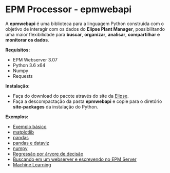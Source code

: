 # EPM Processor - epmwebapi

A **epmwebapi** é uma biblioteca para a linguagem Python construída com o objetivo de interagir com os dados do **Elipse Plant Manager**, possibilitando uma maior flexibilidade para **buscar**, **organizar**, **analisar**, **compartilhar e monitorar os dados**. 


**Requisitos:**
* EPM Webserver 3.07
* Python 3.6 x64
* Numpy
* Requests


**Instalação:**
* Faça do download do pacote através do site da [Elipse](www.elipse.com.br/downloads).
* Faça a descompactação da pasta **epmwebapi** e copie para o diretório **site-packages** da instalação do Python.

**Exemplos:**

* [Exemplo básico](https://github.com/elipsesoftware/epmprocessor/blob/master/epmwebapi/exemplos/Quickstart.ipynb)
* [matplotlib](https://github.com/elipsesoftware/epmprocessor/blob/master/epmwebapi/exemplos/basic_use_matplotlib.ipynb)
* [pandas](https://github.com/elipsesoftware/epmprocessor/blob/master/epmwebapi/exemplos/basic_use_pandas.ipynb)
* [pandas e dataviz](https://github.com/elipsesoftware/epmprocessor/blob/master/epmwebapi/exemplos/pandas_and_dataviz.ipynb)
* [numpy](https://github.com/elipsesoftware/epmprocessor/blob/master/epmwebapi/exemplos/basic_use_numpy.ipynb)
* [Regressão por árvore de decisão](https://github.com/elipsesoftware/epmprocessor/blob/master/epmwebapi/exemplos/pandas_and_dataviz.ipynb)
* [Buscando em um webserver e escrevendo no EPM Server](https://github.com/elipsesoftware/epmprocessor/blob/master/epmwebapi/exemplos/write_from_webserver.ipynb)
* [Machine Learning](https://github.com/elipsesoftware/epmprocessor/blob/master/epmwebapi/exemplos/machine_learning_basic_use.ipynb)










